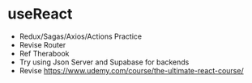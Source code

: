 # useReact

- Redux/Sagas/Axios/Actions Practice
- Revise Router
- Ref Therabook
- Try using Json Server and Supabase for backends
- Revise https://www.udemy.com/course/the-ultimate-react-course/
